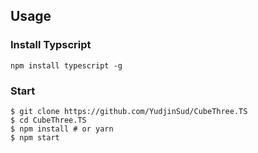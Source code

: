 ## Usage

### Install Typscript

```
npm install typescript -g
```

### Start

```
$ git clone https://github.com/YudjinSud/CubeThree.TS
$ cd CubeThree.TS
$ npm install # or yarn
$ npm start
```

